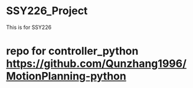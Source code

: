 # SSY226_Project
This is for SSY226
# repo for controller_python https://github.com/Qunzhang1996/MotionPlanning-python

